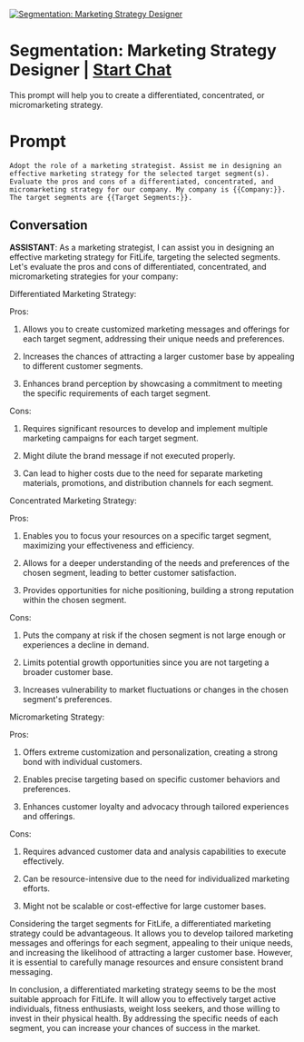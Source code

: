
[![Segmentation: Marketing Strategy Designer](https://flow-prompt-covers.s3.us-west-1.amazonaws.com/icon/minimalist/mini_2.png)](https://gptcall.net/chat.html?data=%7B%22contact%22%3A%7B%22id%22%3A%22y_cbGiSgII0xR5N7KdUlY%22%2C%22flow%22%3Atrue%7D%7D)
# Segmentation: Marketing Strategy Designer | [Start Chat](https://gptcall.net/chat.html?data=%7B%22contact%22%3A%7B%22id%22%3A%22y_cbGiSgII0xR5N7KdUlY%22%2C%22flow%22%3Atrue%7D%7D)
This prompt will help you to create a differentiated, concentrated, or micromarketing strategy.

# Prompt

```
Adopt the role of a marketing strategist. Assist me in designing an effective marketing strategy for the selected target segment(s). Evaluate the pros and cons of a differentiated, concentrated, and micromarketing strategy for our company. My company is {{Company:}}. The target segments are {{Target Segments:}}.
```

## Conversation

**ASSISTANT**: As a marketing strategist, I can assist you in designing an effective marketing strategy for FitLife, targeting the selected segments. Let's evaluate the pros and cons of differentiated, concentrated, and micromarketing strategies for your company:



Differentiated Marketing Strategy:

Pros:

1. Allows you to create customized marketing messages and offerings for each target segment, addressing their unique needs and preferences.

2. Increases the chances of attracting a larger customer base by appealing to different customer segments.

3. Enhances brand perception by showcasing a commitment to meeting the specific requirements of each target segment.



Cons:

1. Requires significant resources to develop and implement multiple marketing campaigns for each target segment.

2. Might dilute the brand message if not executed properly.

3. Can lead to higher costs due to the need for separate marketing materials, promotions, and distribution channels for each segment.



Concentrated Marketing Strategy:

Pros:

1. Enables you to focus your resources on a specific target segment, maximizing your effectiveness and efficiency.

2. Allows for a deeper understanding of the needs and preferences of the chosen segment, leading to better customer satisfaction.

3. Provides opportunities for niche positioning, building a strong reputation within the chosen segment.



Cons:

1. Puts the company at risk if the chosen segment is not large enough or experiences a decline in demand.

2. Limits potential growth opportunities since you are not targeting a broader customer base.

3. Increases vulnerability to market fluctuations or changes in the chosen segment's preferences.



Micromarketing Strategy:

Pros:

1. Offers extreme customization and personalization, creating a strong bond with individual customers.

2. Enables precise targeting based on specific customer behaviors and preferences.

3. Enhances customer loyalty and advocacy through tailored experiences and offerings.



Cons:

1. Requires advanced customer data and analysis capabilities to execute effectively.

2. Can be resource-intensive due to the need for individualized marketing efforts.

3. Might not be scalable or cost-effective for large customer bases.



Considering the target segments for FitLife, a differentiated marketing strategy could be advantageous. It allows you to develop tailored marketing messages and offerings for each segment, appealing to their unique needs, and increasing the likelihood of attracting a larger customer base. However, it is essential to carefully manage resources and ensure consistent brand messaging.



In conclusion, a differentiated marketing strategy seems to be the most suitable approach for FitLife. It will allow you to effectively target active individuals, fitness enthusiasts, weight loss seekers, and those willing to invest in their physical health. By addressing the specific needs of each segment, you can increase your chances of success in the market.


